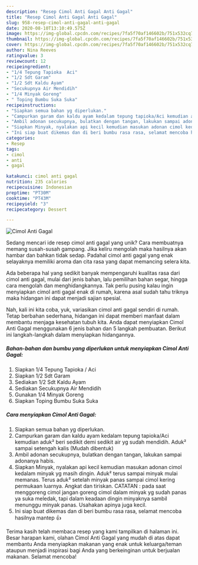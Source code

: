 ```yaml
---
description: "Resep Cimol Anti Gagal Anti Gagal"
title: "Resep Cimol Anti Gagal Anti Gagal"
slug: 958-resep-cimol-anti-gagal-anti-gagal
date: 2020-08-10T13:10:49.575Z
image: https://img-global.cpcdn.com/recipes/7fa5f70af146602b/751x532cq70/cimol-anti-gagal-foto-resep-utama.jpg
thumbnail: https://img-global.cpcdn.com/recipes/7fa5f70af146602b/751x532cq70/cimol-anti-gagal-foto-resep-utama.jpg
cover: https://img-global.cpcdn.com/recipes/7fa5f70af146602b/751x532cq70/cimol-anti-gagal-foto-resep-utama.jpg
author: Nina Reeves
ratingvalue: 3
reviewcount: 12
recipeingredient:
- "1/4 Tepung Tapioka  Aci"
- "1/2 Sdt Garam"
- "1/2 Sdt Kaldu Ayam"
- "Secukupnya Air Mendidih"
- "1/4 Minyak Goreng"
- " Toping Bumbu Suka Suka"
recipeinstructions:
- "Siapkan semua bahan yg diperlukan."
- "Campurkan garam dan kaldu ayam kedalam tepung tapioka/Aci kemudian aduk² beri sedikit demi sedikit air yg sudah mendidih. Aduk² sampai setengah kalis (Mudah dibentuk)"
- "Ambil adonan secukupnya, bulatkan dengan tangan, lakukan sampai adonanya habis."
- "Siapkan Minyak, nyalakan api kecil kemudian masukan adonan cimol kedalam minyak yg masih dingin. Aduk² terus sampai minyak mulai memanas. Terus aduk² setelah minyak panas sampai cimol kering permukaan luarnya. Angkat dan tiriskan. CATATAN : pada saat menggoreng cimol jangan goreng cimol dalam minyak yg sudah panas ya suka meledak, tapi dalam keadaan dingin minyaknya sambil menunggu minyak panas. Usahakan apinya juga kecil."
- "Ini siap buat dikemas dan di beri bumbu rasa rasa, selamat mencoba hasilnya mantep 👍"
categories:
- Resep
tags:
- cimol
- anti
- gagal

katakunci: cimol anti gagal 
nutrition: 235 calories
recipecuisine: Indonesian
preptime: "PT30M"
cooktime: "PT43M"
recipeyield: "3"
recipecategory: Dessert

---
```



![Cimol Anti Gagal](https://img-global.cpcdn.com/recipes/7fa5f70af146602b/751x532cq70/cimol-anti-gagal-foto-resep-utama.jpg)

Sedang mencari ide resep cimol anti gagal yang unik? Cara membuatnya memang susah-susah gampang. Jika keliru mengolah maka hasilnya akan hambar dan bahkan tidak sedap. Padahal cimol anti gagal yang enak selayaknya memiliki aroma dan cita rasa yang dapat memancing selera kita.

Ada beberapa hal yang sedikit banyak mempengaruhi kualitas rasa dari cimol anti gagal, mulai dari jenis bahan, lalu pemilihan bahan segar, hingga cara mengolah dan menghidangkannya. Tak perlu pusing kalau ingin menyiapkan cimol anti gagal enak di rumah, karena asal sudah tahu triknya maka hidangan ini dapat menjadi sajian spesial.




Nah, kali ini kita coba, yuk, variasikan cimol anti gagal sendiri di rumah. Tetap berbahan sederhana, hidangan ini dapat memberi manfaat dalam membantu menjaga kesehatan tubuh kita. Anda dapat menyiapkan Cimol Anti Gagal menggunakan 6 jenis bahan dan 5 langkah pembuatan. Berikut ini langkah-langkah dalam menyiapkan hidangannya.

<!--inarticleads1-->

##### Bahan-bahan dan bumbu yang diperlukan untuk menyiapkan Cimol Anti Gagal:

1. Siapkan 1/4 Tepung Tapioka / Aci
1. Siapkan 1/2 Sdt Garam
1. Sediakan 1/2 Sdt Kaldu Ayam
1. Sediakan Secukupnya Air Mendidih
1. Gunakan 1/4 Minyak Goreng
1. Siapkan  Toping Bumbu Suka Suka




<!--inarticleads2-->

##### Cara menyiapkan Cimol Anti Gagal:

1. Siapkan semua bahan yg diperlukan.
1. Campurkan garam dan kaldu ayam kedalam tepung tapioka/Aci kemudian aduk² beri sedikit demi sedikit air yg sudah mendidih. Aduk² sampai setengah kalis (Mudah dibentuk)
1. Ambil adonan secukupnya, bulatkan dengan tangan, lakukan sampai adonanya habis.
1. Siapkan Minyak, nyalakan api kecil kemudian masukan adonan cimol kedalam minyak yg masih dingin. Aduk² terus sampai minyak mulai memanas. Terus aduk² setelah minyak panas sampai cimol kering permukaan luarnya. Angkat dan tiriskan. CATATAN : pada saat menggoreng cimol jangan goreng cimol dalam minyak yg sudah panas ya suka meledak, tapi dalam keadaan dingin minyaknya sambil menunggu minyak panas. Usahakan apinya juga kecil.
1. Ini siap buat dikemas dan di beri bumbu rasa rasa, selamat mencoba hasilnya mantep 👍




Terima kasih telah membaca resep yang kami tampilkan di halaman ini. Besar harapan kami, olahan Cimol Anti Gagal yang mudah di atas dapat membantu Anda menyiapkan makanan yang enak untuk keluarga/teman ataupun menjadi inspirasi bagi Anda yang berkeinginan untuk berjualan makanan. Selamat mencoba!
